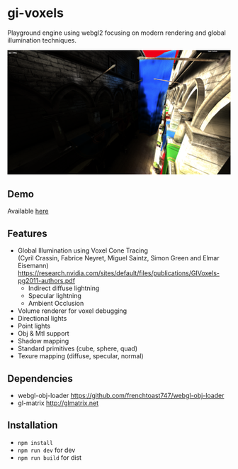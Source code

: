 # gi-voxels

Playground engine using webgl2 focusing on modern rendering and global illumination techniques.

<p align="center">
  <img src="dist/img/prenew2.png" width = "512"/>
</p>

## Demo 
Available [here](http://novalain.github.io/gi-voxels) 

## Features
* Global Illumination using Voxel Cone Tracing <br>
(Cyril Crassin, Fabrice Neyret, Miguel Saintz, Simon Green and Elmar Eisemann) https://research.nvidia.com/sites/default/files/publications/GIVoxels-pg2011-authors.pdf
  * Indirect diffuse lightning
  * Specular lightning
  * Ambient Occlusion
* Volume renderer for voxel debugging
* Directional lights
* Point lights
* Obj & Mtl support
* Shadow mapping
* Standard primitives (cube, sphere, quad)
* Texure mapping (diffuse, specular, normal)

## Dependencies 
* webgl-obj-loader https://github.com/frenchtoast747/webgl-obj-loader
* gl-matrix http://glmatrix.net

## Installation
* `npm install`
* `npm run dev` for dev
* `npm run build` for dist
